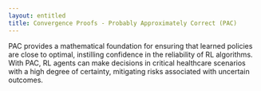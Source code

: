 ```yaml
---
layout: entitled
title: Convergence Proofs - Probably Approximately Correct (PAC)
---
```


PAC provides a mathematical foundation for ensuring that learned policies are close to optimal, instilling confidence in the reliability of RL algorithms. With PAC, RL agents can make decisions in critical healthcare scenarios with a high degree of certainty, mitigating risks associated with uncertain outcomes.